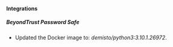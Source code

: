 #### Integrations
##### BeyondTrust Password Safe
- Updated the Docker image to: *demisto/python3:3.10.1.26972*.
